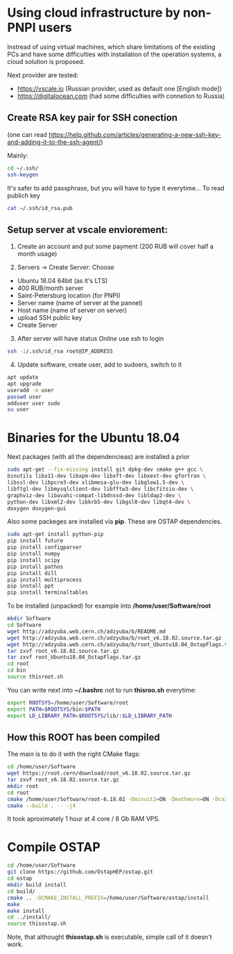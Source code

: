 Using cloud infrastructure by non-PNPI users
============================================

Instread of using virtual machines, which share limitations of the existing PCs 
and have some difficulties with installation of the operation systems,
a cloud solution is proposed.

Next provider are tested:
  * https://vscale.io (Russian provider, used as default one [English mode])
  * https://digitalocean.com (had some difficulties with connetion to Russia)
  

Create RSA key pair for SSH conection
--------------------------------------

(one can read https://help.github.com/articles/generating-a-new-ssh-key-and-adding-it-to-the-ssh-agent/)
 
Mainly:

```bash
cd ~/.ssh/
ssh-keygen 
```

It's safer to add passphrase, but you will have to type it everytime...
To read publich key
 
```bash
cat ~/.ssh/id_rsa.pub
```


Setup server at vscale enviorement:
-----------------------------------

 1. Create an account and put some payment (200 RUB will cover half a month usage)
 
 2. Servers -> Create Server:  Choose
   * Ubuntu 18.04 64bit (as it's LTS)
   * 400 RUB/month server
   * Saint-Petersburg location (for PNPI)
   * Server name (name of server at the pannel)
   * Host name (name of server on server)
   * upload SSH public key
   * Create Server
   
 3. After server will have status _Online_ use ssh to login
 
```bash
ssh -i/.ssh/id_rsa root@IP_ADDRESS
```

 4. Update software, create user, add to sudoers, switch to it
 
```bash
apt update
apt upgrade
useradd -m user
passwd user
adduser user sudo
su user
```
 
Binaries for the Ubuntu 18.04
=============================

Next packages (with all the dependencieas) are installed a prior
```bash
sudo apt-get --fix-missing install git dpkg-dev cmake g++ gcc \ 
binutils libx11-dev libxpm-dev libxft-dev libxext-dev gfortran \
libssl-dev libpcre3-dev xlibmesa-glu-dev libglew1.5-dev \
libftgl-dev libmysqlclient-dev libfftw3-dev libcfitsio-dev \
graphviz-dev libavahi-compat-libdnssd-dev libldap2-dev \
python-dev libxml2-dev libkrb5-dev libgsl0-dev libqt4-dev \
doxygen doxygen-gui
```

Also some packeges are installed via **pip**.
These are OSTAP dependencies.
```bash
sudo apt-get install python-pip
pip install future
pip install configparser
pip install numpy
pip install scipy
pip install pathos
pip install dill
pip install multiprocess
pip install ppt
pip install terminaltables
```

To be installed (unpacked) for example into **/home/user/Software/root**
```bash
mkdir Software
cd Software
wget http://adzyuba.web.cern.ch/adzyuba/b/README.md
wget http://adzyuba.web.cern.ch/adzyuba/b/root_v6.18.02.source.tar.gz
wget http://adzyuba.web.cern.ch/adzyuba/b/root_Ubuntu18.04_OstapFlags.tar.gz
tar zxvf root_v6.18.02.source.tar.gz
tar zxvf root_Ubuntu18.04_OstapFlags.tar.gz
cd root
cd bin
source thisroot.sh
```

You can write next into **~/.bashrc** not to run **thisroo.sh** everytime:
```bash
export ROOTSYS=/home/user/Software/root
export PATH=$ROOTSYS/bin:$PATH
export LD_LIBRARY_PATH=$ROOTSYS/lib/:$LD_LIBRARY_PATH
```

How this ROOT has been compiled
-------------------------------

The main is to do it with the right CMake flags:
```bash
cd /home/user/Software
wget https://root.cern/download/root_v6.18.02.source.tar.gz
tar zxvf root_v6.18.02.source.tar.gz
mkdir root
cd root
cmake /home/user/Software/root-6.18.02 -Dminuit2=ON -Dmathmore=ON -Dcxx14=ON
cmake --build . -- -j4
```

It took aproximately 1 hour at 4 core / 8 Gb RAM VPS.


Compile OSTAP
=============

```bash
cd /home/user/Software
git clone https://github.com/OstapHEP/ostap.git
cd ostap
mkdir build install
cd build/
cmake .. -DCMAKE_INSTALL_PREFIX=/home/user/Software/ostap/install
make
make install
cd ../install/
source thisostap.sh
```
Note, that althought **thisostap.sh** is executable, simple call of it
doesn't work.

